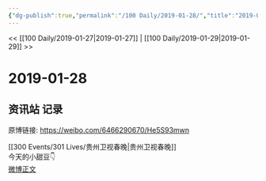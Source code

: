 ```yaml
---
{"dg-publish":true,"permalink":"/100 Daily/2019-01-28/","title":"2019-01-28","created":"2022-12-22T13:43:13.000+08:00","updated":"2023-01-09T17:24:43.951+08:00"}
---
```



<< [[100 Daily/2019-01-27\|2019-01-27]] | [[100 Daily/2019-01-29\|2019-01-29]] >>

# 2019-01-28

## 资讯站 记录

原博链接: https://weibo.com/6466290670/He5S93mwn

[[300 Events/301 Lives/贵州卫视春晚\|贵州卫视春晚]]  
今天的小甜豆👇  
[微博正文](https://weibo.com/detail/4333409360570842)
